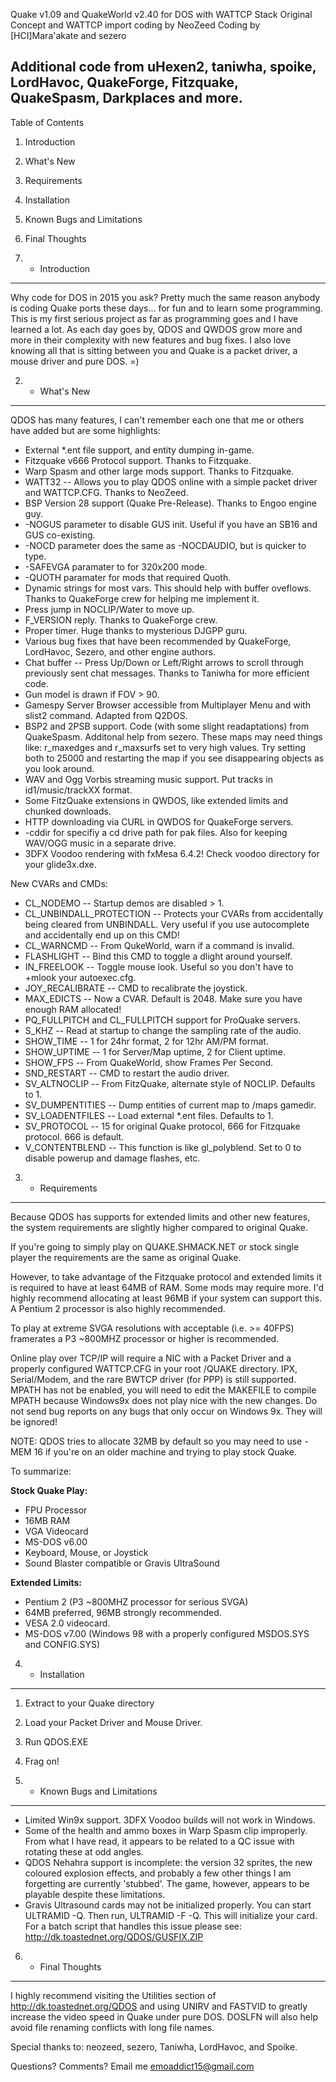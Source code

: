 Quake v1.09 and QuakeWorld v2.40 for DOS with WATTCP Stack
Original Concept and WATTCP import coding by NeoZeed
Coding by [HCI]Mara'akate and sezero

Additional code from uHexen2, taniwha, spoike, LordHavoc, 
   QuakeForge, Fitzquake, QuakeSpasm, Darkplaces and more.
---------------------------------------------------------

Table of Contents

1. Introduction
2. What's New
3. Requirements
4. Installation
5. Known Bugs and Limitations
6. Final Thoughts


1. - Introduction
---------------------------------------------------------

Why code for DOS in 2015 you ask?  Pretty much the same reason anybody
   is coding Quake ports these days... for fun and to learn some programming.
   This is my first serious project as far as programming goes and I have
   learned a lot.  As each day goes by, QDOS and QWDOS grow more and more in
   their complexity with new features and bug fixes.  I also love knowing
   all that is sitting between you and Quake is a packet driver, a mouse
   driver and pure DOS. =)

2. - What's New
---------------------------------------------------------

QDOS has many features, I can't remember each one that me or others have added
   but are some highlights:

* External *.ent file support, and entity dumping in-game.   
* Fitzquake v666 Protocol support.  Thanks to Fitzquake.
* Warp Spasm and other large mods support.  Thanks to Fitzquake.
* WATT32 -- Allows you to play QDOS online with a simple
   packet driver and WATTCP.CFG.  Thanks to NeoZeed.
* BSP Version 28 support (Quake Pre-Release).  Thanks to Engoo engine guy.
* -NOGUS parameter to disable GUS init.  Useful if you have an SB16
   and GUS co-existing.
* -NOCD parameter does the same as -NOCDAUDIO, but is quicker to type.
* -SAFEVGA paramater to for 320x200 mode.
* -QUOTH paramater for mods that required Quoth.
* Dynamic strings for most vars.  This should help with buffer oveflows.
   Thanks to QuakeForge crew for helping me implement it.
* Press jump in NOCLIP/Water to move up.
* F_VERSION reply.  Thanks to QuakeForge crew.
* Proper timer.  Huge thanks to mysterious DJGPP guru.
* Various bug fixes that have been recommended by QuakeForge, LordHavoc,
   Sezero, and other engine authors.
* Chat buffer --  Press Up/Down or Left/Right arrows to scroll through
   previously sent chat messages.  Thanks to Taniwha for more efficient
   code.
* Gun model is drawn if FOV > 90.
* Gamespy Server Browser accessible from Multiplayer Menu and with slist2
  command.  Adapted from Q2DOS.
* BSP2 and 2PSB support. Code (with some slight readaptations) from QuakeSpasm.
  Additonal help from sezero.  These maps may need things like:
  r_maxedges and r_maxsurfs set to very high values.  Try setting both
  to 25000 and restarting the map if you see disappearing objects as you
  look around.
* WAV and Ogg Vorbis streaming music support.  Put tracks in 
  id1/music/trackXX format.
* Some FitzQuake extensions in QWDOS, like extended limits and chunked downloads.
* HTTP downloading via CURL in QWDOS for QuakeForge servers.
* -cddir for specifiy a cd drive path for pak files.  Also for keeping
  WAV/OGG music in a separate drive.
* 3DFX Voodoo rendering with fxMesa 6.4.2!  Check voodoo directory for 
  your glide3x.dxe.

New CVARs and CMDs:

* CL_NODEMO -- Startup demos are disabled > 1.
* CL_UNBINDALL_PROTECTION -- Protects your CVARs from accidentally being
   cleared from UNBINDALL.  Very useful if you use autocomplete and
   accidentally end up on this CMD!
* CL_WARNCMD -- From QukeWorld, warn if a command is invalid.
* FLASHLIGHT -- Bind this CMD to toggle a dlight around yourself.
* IN_FREELOOK -- Toggle mouse look.  Useful so you don't have to +mlook your
   autoexec.cfg.
* JOY_RECALIBRATE -- CMD to recalibrate the joystick.
* MAX_EDICTS -- Now a CVAR.  Default is 2048.  Make sure you have
   enough RAM allocated!
* PQ_FULLPITCH and CL_FULLPITCH support for ProQuake servers.
* S_KHZ -- Read at startup to change the sampling rate of the audio.
* SHOW_TIME -- 1 for 24hr format, 2 for 12hr AM/PM format.
* SHOW_UPTIME -- 1 for Server/Map uptime, 2 for Client uptime.
* SHOW_FPS -- From QuakeWorld, show Frames Per Second.
* SND_RESTART -- CMD to restart the audio driver.
* SV_ALTNOCLIP -- From FitzQuake, alternate style of NOCLIP.  Defaults to 1.
* SV_DUMPENTITIES -- Dump entities of current map to /maps gamedir.
* SV_LOADENTFILES -- Load external *.ent files.  Defaults to 1.
* SV_PROTOCOL -- 15 for original Quake protocol, 666 for Fitzquake
   protocol.  666 is default.
* V_CONTENTBLEND -- This function is like gl_polyblend.  Set to 0
   to disable powerup and damage flashes, etc.

3. - Requirements
---------------------------------------------------------

Because QDOS has supports for extended limits and other new features, the
system requirements are slightly higher compared to original Quake.

If you're going to simply play on QUAKE.SHMACK.NET or stock single player
the requirements are the same as original Quake.

However, to take advantage of the Fitzquake protocol and extended limits it
is required to have at least 64MB of RAM.  Some mods may require more.
I'd highly recommend allocating at least 96MB if your system can
support this.  A Pentium 2 processor is also highly recommended.

To play at extreme SVGA resolutions with acceptable (i.e. >= 40FPS) framerates a
P3 ~800MHZ processor or higher is recommended.

Online play over TCP/IP will require a NIC with a Packet Driver and a
properly configured WATTCP.CFG in your root /QUAKE directory.  IPX, 
Serial/Modem, and the rare BWTCP driver (for PPP) is still supported.
MPATH has not be enabled, you will need to edit the MAKEFILE to compile
MPATH because Windows9x does not play nice with the new changes.  Do not
send bug reports on any bugs that only occur on Windows 9x.  They will be
ignored!

NOTE: QDOS tries to allocate 32MB by default so you may need to use -MEM 16 if
you're on an older machine and trying to play stock Quake.

To summarize:

**Stock Quake Play:**

  * FPU Processor
  * 16MB RAM
  * VGA Videocard
  * MS-DOS v6.00
  * Keyboard, Mouse, or Joystick
  * Sound Blaster compatible or Gravis UltraSound

**Extended Limits:**

  * Pentium 2 (P3 ~800MHZ processor for serious SVGA)
  * 64MB preferred, 96MB strongly recommended.
  * VESA 2.0 videocard.
  * MS-DOS v7.00 (Windows 98 with a properly configured MSDOS.SYS and
    CONFIG.SYS)

4. - Installation
---------------------------------------------------------

1. Extract to your Quake directory
2. Load your Packet Driver and Mouse Driver.
3. Run QDOS.EXE
4. Frag on!

5. - Known Bugs and Limitations
---------------------------------------------------------

* Limited Win9x support.  3DFX Voodoo builds will not work in Windows.
* Some of the health and ammo boxes in Warp Spasm clip improperly.
  From what I have read, it appears to be related to a QC issue with
  rotating these at odd angles.
* QDOS Nehahra support is incomplete: the version 32 sprites, the new coloured 
  explosion effects, and probably a few other things I am forgetting are
  currently 'stubbed'.  The game, however, appears to be
  playable despite these limitations.
* Gravis Ultrasound cards may not be initialized properly.  You can start
   ULTRAMID -Q.  Then run, ULTRAMID -F -Q.  This will initialize your card.
   For a batch script that handles this issue please see:
    http://dk.toastednet.org/QDOS/GUSFIX.ZIP

6. - Final Thoughts
---------------------------------------------------------

I highly recommend visiting the Utilities section of
http://dk.toastednet.org/QDOS and using UNIRV and FASTVID to greatly
increase the video speed in Quake under pure DOS.  DOSLFN will also
help avoid file renaming conflicts with long file names.

Special thanks to: neozeed, sezero, Taniwha, LordHavoc, and Spoike.

Questions?  Comments?  Email me emoaddict15@gmail.com
